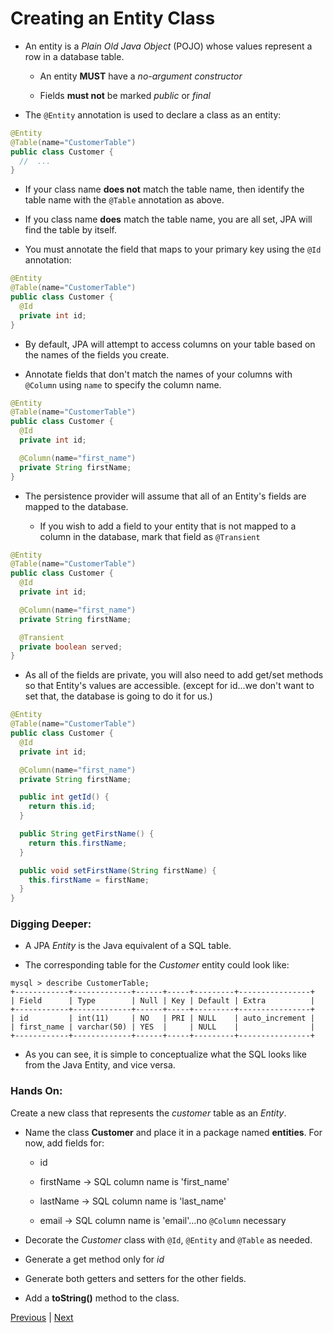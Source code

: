 # Creating an Entity Class
* An entity is a *Plain Old Java Object* (POJO) whose values represent a row in a database table.

  * An entity **MUST** have a *no-argument constructor*

  * Fields **must not** be marked *public* or *final*

* The `@Entity` annotation is used to declare a class as an entity:

```java
@Entity
@Table(name="CustomerTable")
public class Customer {
  //  ...
}
```

  * If your class name **does not** match the table name, then identify the table name with the `@Table` annotation as above.

  * If you class name **does** match the table name, you are all set, JPA will find the table by itself.

* You must annotate the field that maps to your primary key using the `@Id` annotation:

```java
@Entity
@Table(name="CustomerTable")
public class Customer {
  @Id
  private int id;
}
```

* By default, JPA will attempt to access columns on your table based on the names of the fields you create.

* Annotate fields that don't match the names of your columns with `@Column` using `name` to specify the column name.

```java
@Entity
@Table(name="CustomerTable")
public class Customer {
  @Id
  private int id;

  @Column(name="first_name")
  private String firstName;
}
```

* The persistence provider will assume that all of an Entity's fields are mapped to the database.

  * If you wish to add a field to your entity that is not mapped to a column in the database, mark that field as `@Transient`

```java
@Entity
@Table(name="CustomerTable")
public class Customer {
  @Id
  private int id;

  @Column(name="first_name")
  private String firstName;

  @Transient
  private boolean served;
}
```

* As all of the fields are private, you will also need to add get/set methods so that Entity's values are accessible. (except for id...we don't want to set that, the database is going to do it for us.)

```java
@Entity
@Table(name="CustomerTable")
public class Customer {
  @Id
  private int id;

  @Column(name="first_name")
  private String firstName;

  public int getId() {
    return this.id;
  }

  public String getFirstName() {
    return this.firstName;
  }

  public void setFirstName(String firstName) {
    this.firstName = firstName;
  }
}
```

### Digging Deeper:
* A JPA *Entity* is the Java equivalent of a SQL table.

* The corresponding table for the *Customer* entity could look like:

```
mysql > describe CustomerTable;
+------------+-------------+------+-----+---------+----------------+
| Field      | Type        | Null | Key | Default | Extra          |
+------------+-------------+------+-----+---------+----------------+
| id         | int(11)     | NO   | PRI | NULL    | auto_increment |
| first_name | varchar(50) | YES  |     | NULL    |                |
+------------+-------------+------+-----+---------+----------------+
```

* As you can see, it is simple to conceptualize what the SQL looks like from the Java Entity, and vice versa.


### Hands On:
Create a new class that represents the *customer* table as an *Entity*.

* Name the class **Customer** and place it in a package named **entities**. For now, add fields for:
  * id

  * firstName -> SQL column name is 'first_name'

  * lastName -> SQL column name is 'last_name'

  * email -> SQL column name is 'email'...no `@Column` necessary

* Decorate the *Customer* class with `@Id`, `@Entity` and `@Table` as needed.

* Generate a get method only for *id*

* Generate both getters and setters for the other fields.

* Add a **toString()** method to the class.


[Previous](dependencies_gradle.md) | [Next](persistence_xml.md)
